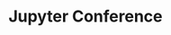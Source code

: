 ---
layout: default
title: Jupyter Conference
services: [ "Financial Aid / Scholarships", "Code of Conduct"]
site: https://conferences.oreilly.com/jupyter/jup-ny
city: New York, NY
from: 2018-08-23
to: 2018-08-25
---